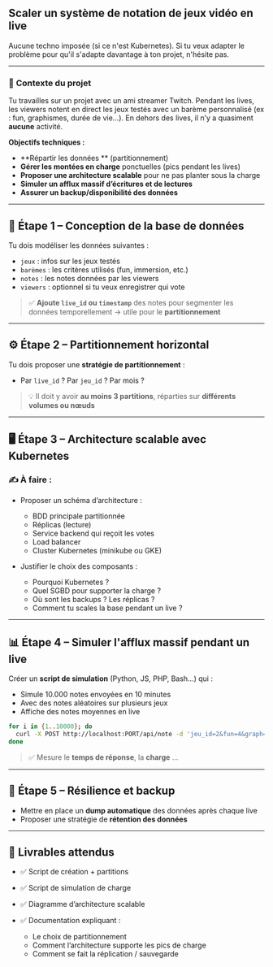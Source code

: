
## Scaler un système de notation de jeux vidéo en live

Aucune techno imposée (si ce n'est Kubernetes).
Si tu veux adapter le problème pour qu'il s'adapte davantage à ton projet, n'hésite pas.


---

### 🎯 **Contexte du projet**

Tu travailles sur un projet avec un ami streamer Twitch. Pendant les lives, les viewers notent en direct les jeux testés avec un barème personnalisé (ex : fun, graphismes, durée de vie…). En dehors des lives, il n’y a quasiment **aucune** activité.

**Objectifs techniques :**

* **Répartir les données ** (partitionnement)
* **Gérer les montées en charge** ponctuelles (pics pendant les lives)
* **Proposer une architecture scalable** pour ne pas planter sous la charge
* **Simuler un afflux massif d’écritures et de lectures**
* **Assurer un backup/disponibilité des données**

---

## 🧩 Étape 1 – Conception de la base de données

Tu dois modéliser les données suivantes :

* `jeux` : infos sur les jeux testés
* `barèmes` : les critères utilisés (fun, immersion, etc.)
* `notes` : les notes données par les viewers
* `viewers` : optionnel si tu veux enregistrer qui vote

> ✅ **Ajoute `live_id` ou `timestamp`** des notes pour segmenter les données temporellement → utile pour le **partitionnement**

---

## ⚙️ Étape 2 – Partitionnement horizontal

Tu dois proposer une **stratégie de partitionnement** :

* Par `live_id` ? Par `jeu_id` ? Par mois ?

> 💡 Il doit y avoir **au moins 3 partitions**, réparties sur **différents volumes ou nœuds**

---

## 🖥️ Étape 3 – Architecture scalable avec Kubernetes

### ✍️ À faire :

* Proposer un schéma d’architecture :

  * BDD principale partitionnée
  * Réplicas (lecture)
  * Service backend qui reçoit les votes
  * Load balancer
  * Cluster Kubernetes (minikube ou GKE)

* Justifier le choix des composants :

  * Pourquoi Kubernetes ?
  * Quel SGBD pour supporter la charge ?
  * Où sont les backups ? Les réplicas ?
  * Comment tu scales la base  pendant un live ?


---

## 📊 Étape 4 – Simuler l'afflux massif pendant un live

Créer un **script de simulation** (Python, JS, PHP, Bash…) qui :

* Simule 10.000 notes envoyées en 10 minutes
* Avec des notes aléatoires sur plusieurs jeux
* Affiche des notes moyennes en live

```bash
for i in {1..10000}; do
  curl -X POST http://localhost:PORT/api/note -d 'jeu_id=2&fun=4&graph=3&durée=5'
done
```

> ✅ Mesure le **temps de réponse**, la **charge** ...

---

## 💾 Étape 5 – Résilience et backup

* Mettre en place un **dump automatique** des données après chaque live
* Proposer une stratégie de **rétention des données**

---

## 💬 Livrables attendus

* ✅ Script de création + partitions
* ✅ Script de simulation de charge
* ✅ Diagramme d’architecture scalable
* ✅ Documentation expliquant :

  * Le choix de partitionnement
  * Comment l’architecture supporte les pics de charge
  * Comment se fait la réplication / sauvegarde

